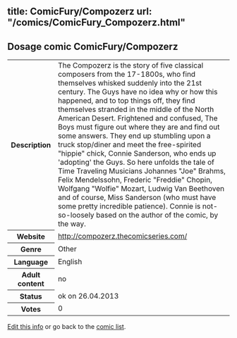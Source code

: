 title: ComicFury/Compozerz
url: "/comics/ComicFury_Compozerz.html"
---
Dosage comic ComicFury/Compozerz
-----------------------------------------

<p id="msg"></p>
<script type="text/javascript">
if (window.location.search === '?edit_info_mail=sent_ok') {
  var elem = document.getElementById("msg");
  elem.innerHTML = 'Edited information sucessfully sent.';
  elem.className = 'ok';
}
</script>
<table class="comicinfo">
<tr>
<th>Description</th><td>The Compozerz is the story of five classical composers from the 17-1800s, who find themselves whisked suddenly into the 21st century. The Guys have no idea why or how this happened, and to top things off, they find themselves stranded in the middle of the North American Desert. Frightened and confused, The Boys must figure out where they are and find out some answers. They end up stumbling upon a truck stop/diner and meet the free-spirited &quot;hippie&quot; chick, Connie Sanderson, who ends up 'adopting' the Guys. So here unfolds the tale of Time Traveling Musicians Johannes &quot;Joe&quot; Brahms, Felix Mendelssohn, Frederic &quot;Freddie&quot; Chopin, Wolfgang &quot;Wolfie&quot; Mozart, Ludwig Van Beethoven and of course, Miss Sanderson (who must have some pretty incredible patience). Connie is not-so-loosely based on the author of the comic, by the way.</td>
</tr>
<tr>
<th>Website</th><td><a href="http://compozerz.thecomicseries.com/">http://compozerz.thecomicseries.com/</a></td>
</tr>
<tr>
<th>Genre</th><td>Other</td>
</tr>
<tr>
<th>Language</th><td>English</td>
</tr>
<tr>
<th>Adult content</th><td>no</td>
</tr>
<tr>
<th>Status</th><td>ok on 26.04.2013</td>
</tr>
<tr>
<th>Votes</th><td>0</td>
</tr>
</table>

[Edit this info](ComicFury_Compozerz_edit.html) or go back to the [comic list](../comic-index.html).
